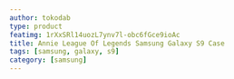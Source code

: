 ```yaml
---
author: tokodab
type: product
featimg: 1rXxSRl14uozL7ynv7l-obc6fGce9ioAc
title: Annie League Of Legends Samsung Galaxy S9 Case
tags: [samsung, galaxy, s9]
category: [samsung]
---
```

